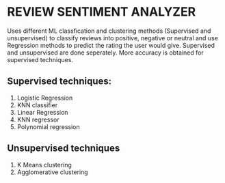 # REVIEW SENTIMENT ANALYZER

Uses different ML classfication and clustering methods (Supervised and unsupervised) to classify reviews into positive, negative or neutral and use Regression methods to predict the rating the user would give.
Supervised and unsupervised are done seperately. More accuracy is obtained for supervised techniques.

## Supervised techniques:
1. Logistic Regression
2. KNN classifier
3. Linear Regression
4. KNN regressor
5. Polynomial regression

## Unsupervised techniques
1. K Means clustering
2. Agglomerative clustering
